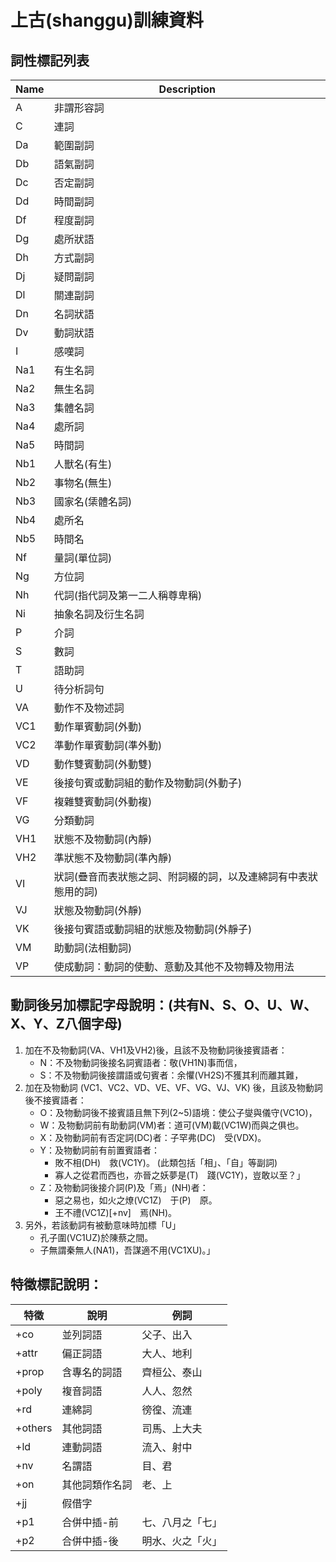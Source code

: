 #  上古(shanggu)訓練資料



## 詞性標記列表

| Name    | Description |
|---------|-------------|
| A       | 非謂形容詞 |
| C       | 連詞 |
| Da      | 範圍副詞 |
| Db      | 語氣副詞 |
| Dc      | 否定副詞 |
| Dd      | 時間副詞 |
| Df      | 程度副詞 |
| Dg      | 處所狀語 |
| Dh      | 方式副詞 |
| Dj      | 疑問副詞 |
| Dl      | 關連副詞 |
| Dn      | 名詞狀語 |
| Dv      | 動詞狀語 |
| I       | 感嘆詞 |
| Na1     | 有生名詞 |
| Na2     | 無生名詞 |
| Na3     | 集體名詞 |
| Na4     | 處所詞 |
| Na5     | 時間詞 |
| Nb1     | 人獸名(有生) |
| Nb2     | 事物名(無生) |
| Nb3     | 國家名(栠體名詞) |
| Nb4     | 處所名 |
| Nb5     | 時間名 |
| Nf      | 量詞(單位詞) |
| Ng      | 方位詞 |
| Nh      | 代詞(指代詞及第一二人稱尊卑稱) |
| Ni      | 抽象名詞及衍生名詞 |
| P       | 介詞 |
| S       | 數詞 |
| T       | 語助詞 |
| U       | 待分析詞句 |
| VA      | 動作不及物述詞 |
| VC1     | 動作單賓動詞(外動) |
| VC2     | 準動作單賓動詞(準外動) |
| VD      | 動作雙賓動詞(外動雙) |
| VE      | 後接句賓或動詞組的動作及物動詞(外動子) |
| VF      | 複雜雙賓動詞(外動複) |
| VG      | 分類動詞 |
| VH1     | 狀態不及物動詞(內靜) |
| VH2     | 準狀態不及物動詞(準內靜) |
| VI      | 狀詞(疊音而表狀態之詞、附詞綴的詞，以及連綿詞有中表狀態用的詞) |
| VJ      | 狀態及物動詞(外靜) |
| VK      | 後接句賓語或動詞組的狀態及物動詞(外靜子) |
| VM      | 助動詞(法相動詞) |
| VP      | 使成動詞：動詞的使動、意動及其他不及物轉及物用法 |


## 動詞後另加標記字母說明：(共有N、S、O、U、W、X、Y、Z八個字母)
1. 加在不及物動詞(VA、VH1及VH2)後，且該不及物動詞後接賓語者：
    * N：不及物動詞後接名詞賓語者：敬(VH1N)事而信，
    * S：不及物動詞後接謂語或句賓者：余懼(VH2S)不獲其利而離其難，
2. 加在及物動詞 (VC1、VC2、VD、VE、VF、VG、VJ、VK) 後，且該及物動詞後不接賓語者：
    * O：及物動詞後不接賓語且無下列(2~5)語境：使公子燮與儀守(VC1O)，
    * W：及物動詞前有助動詞(VM)者：道可(VM)載(VC1W)而與之俱也。
    * X：及物動詞前有否定詞(DC)者：子罕弗(DC)　受(VDX)。
    * Y：及物動詞前有前置賓語者：
        - 敗不相(DH)　救(VC1Y)。 (此類包括「相」、「自」等副詞)
        - 寡人之從君而西也，亦晉之妖夢是(T)　踐(VC1Y)，豈敢以至？」
    * Z：及物動詞後接介詞(P)及「焉」(NH)者：
        - 惡之易也，如火之燎(VC1Z)　于(P)　原。
        - 王不禮(VC1Z)[+nv]　焉(NH)。
3. 另外，若該動詞有被動意味時加標「U」
    * 孔子圍(VC1UZ)於陳蔡之間。
    * 子無謂秦無人(NA1)，吾謀適不用(VC1XU)。」


## 特徵標記說明：

|特徵	   |說明	   |例詞 |
|-------|--------|----|
| +co	   |並列詞語	   |父子、出入 |
| +attr	   |偏正詞語	   |大人、地利 |
| +prop	   |含專名的詞語	   |齊桓公、泰山 |
| +poly	   |複音詞語	   |人人、忽然 |
| +rd	   |連綿詞	   |徬徨、流連 |
| +others	   |其他詞語	   |司馬、上大夫 |
| +ld	   |連動詞語	   |流入、射中 |
| +nv	   |名謂語	   |目、君 |
| +on	   |其他詞類作名詞	   |老、上 |
| +jj	   |假借字	   | |
| +p1	   |合併中插-前	   |七、八月之「七」 |
| +p2	   |合併中插-後	   |明水、火之「火」 |